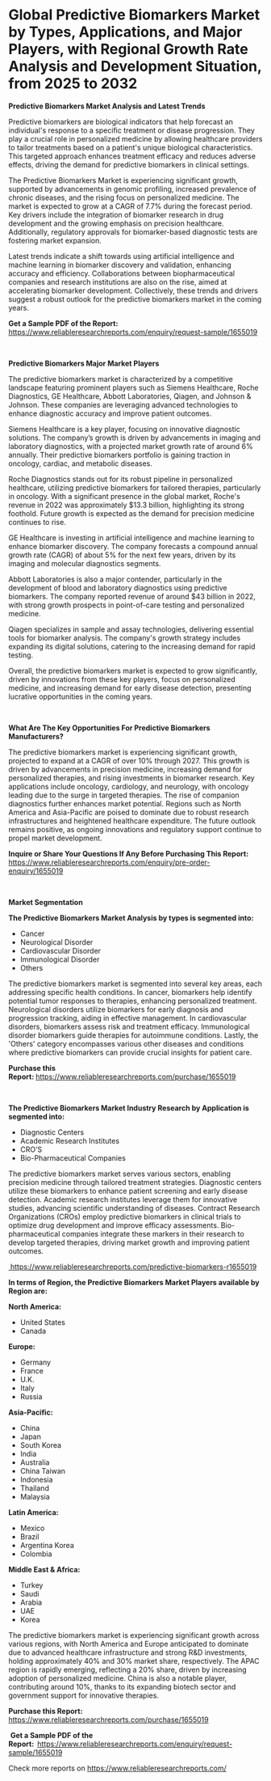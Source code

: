 <p><h1>Global Predictive Biomarkers Market by Types, Applications, and Major Players, with Regional Growth Rate Analysis and Development Situation, from 2025 to 2032</h1></p><p><strong>Predictive Biomarkers Market Analysis and Latest Trends</strong></p>
<p><p>Predictive biomarkers are biological indicators that help forecast an individual's response to a specific treatment or disease progression. They play a crucial role in personalized medicine by allowing healthcare providers to tailor treatments based on a patient's unique biological characteristics. This targeted approach enhances treatment efficacy and reduces adverse effects, driving the demand for predictive biomarkers in clinical settings.</p><p>The Predictive Biomarkers Market is experiencing significant growth, supported by advancements in genomic profiling, increased prevalence of chronic diseases, and the rising focus on personalized medicine. The market is expected to grow at a CAGR of 7.7% during the forecast period. Key drivers include the integration of biomarker research in drug development and the growing emphasis on precision healthcare. Additionally, regulatory approvals for biomarker-based diagnostic tests are fostering market expansion. </p><p>Latest trends indicate a shift towards using artificial intelligence and machine learning in biomarker discovery and validation, enhancing accuracy and efficiency. Collaborations between biopharmaceutical companies and research institutions are also on the rise, aimed at accelerating biomarker development. Collectively, these trends and drivers suggest a robust outlook for the predictive biomarkers market in the coming years.</p></p>
<p><strong>Get a Sample PDF of the Report:&nbsp;</strong> <a href="https://www.reliableresearchreports.com/enquiry/request-sample/1655019?utm_campaign=2186&utm_medium=2&utm_source=Github&utm_content=ia&utm_term=06032025&utm_id=predictive-biomarkers">https://www.reliableresearchreports.com/enquiry/request-sample/1655019</a></p>
<p>&nbsp;</p>
<p><strong>Predictive Biomarkers Major Market Players</strong></p>
<p><p>The predictive biomarkers market is characterized by a competitive landscape featuring prominent players such as Siemens Healthcare, Roche Diagnostics, GE Healthcare, Abbott Laboratories, Qiagen, and Johnson & Johnson. These companies are leveraging advanced technologies to enhance diagnostic accuracy and improve patient outcomes.</p><p>Siemens Healthcare is a key player, focusing on innovative diagnostic solutions. The company’s growth is driven by advancements in imaging and laboratory diagnostics, with a projected market growth rate of around 6% annually. Their predictive biomarkers portfolio is gaining traction in oncology, cardiac, and metabolic diseases.</p><p>Roche Diagnostics stands out for its robust pipeline in personalized healthcare, utilizing predictive biomarkers for tailored therapies, particularly in oncology. With a significant presence in the global market, Roche's revenue in 2022 was approximately $13.3 billion, highlighting its strong foothold. Future growth is expected as the demand for precision medicine continues to rise.</p><p>GE Healthcare is investing in artificial intelligence and machine learning to enhance biomarker discovery. The company forecasts a compound annual growth rate (CAGR) of about 5% for the next few years, driven by its imaging and molecular diagnostics segments.</p><p>Abbott Laboratories is also a major contender, particularly in the development of blood and laboratory diagnostics using predictive biomarkers. The company reported revenue of around $43 billion in 2022, with strong growth prospects in point-of-care testing and personalized medicine.</p><p>Qiagen specializes in sample and assay technologies, delivering essential tools for biomarker analysis. The company's growth strategy includes expanding its digital solutions, catering to the increasing demand for rapid testing.</p><p>Overall, the predictive biomarkers market is expected to grow significantly, driven by innovations from these key players, focus on personalized medicine, and increasing demand for early disease detection, presenting lucrative opportunities in the coming years.</p></p>
<p>&nbsp;</p>
<p><strong>What Are The Key Opportunities For Predictive Biomarkers Manufacturers?</strong></p>
<p><p>The predictive biomarkers market is experiencing significant growth, projected to expand at a CAGR of over 10% through 2027. This growth is driven by advancements in precision medicine, increasing demand for personalized therapies, and rising investments in biomarker research. Key applications include oncology, cardiology, and neurology, with oncology leading due to the surge in targeted therapies. The rise of companion diagnostics further enhances market potential. Regions such as North America and Asia-Pacific are poised to dominate due to robust research infrastructures and heightened healthcare expenditure. The future outlook remains positive, as ongoing innovations and regulatory support continue to propel market development.</p></p>
<p><strong>Inquire or Share Your Questions If Any Before Purchasing This Report:</strong> <a href="https://www.reliableresearchreports.com/enquiry/pre-order-enquiry/1655019?utm_campaign=2186&utm_medium=2&utm_source=Github&utm_content=ia&utm_term=06032025&utm_id=predictive-biomarkers">https://www.reliableresearchreports.com/enquiry/pre-order-enquiry/1655019</a></p>
<p>&nbsp;</p>
<p><strong>Market Segmentation</strong></p>
<p><strong>The Predictive Biomarkers Market Analysis by types is segmented into:</strong></p>
<p><ul><li>Cancer</li><li>Neurological Disorder</li><li>Cardiovascular Disorder</li><li>Immunological Disorder</li><li>Others</li></ul></p>
<p><p>The predictive biomarkers market is segmented into several key areas, each addressing specific health conditions. In cancer, biomarkers help identify potential tumor responses to therapies, enhancing personalized treatment. Neurological disorders utilize biomarkers for early diagnosis and progression tracking, aiding in effective management. In cardiovascular disorders, biomarkers assess risk and treatment efficacy. Immunological disorder biomarkers guide therapies for autoimmune conditions. Lastly, the 'Others' category encompasses various other diseases and conditions where predictive biomarkers can provide crucial insights for patient care.</p></p>
<p><strong>Purchase this Report:&nbsp;</strong><a href="https://www.reliableresearchreports.com/purchase/1655019?utm_campaign=2186&utm_medium=2&utm_source=Github&utm_content=ia&utm_term=06032025&utm_id=predictive-biomarkers">https://www.reliableresearchreports.com/purchase/1655019</a></p>
<p>&nbsp;</p>
<p><strong>The Predictive Biomarkers Market Industry Research by Application is segmented into:</strong></p>
<p><ul><li>Diagnostic Centers</li><li>Academic Research Institutes</li><li>CRO’S</li><li>Bio-Pharmaceutical Companies</li></ul></p>
<p><p>The predictive biomarkers market serves various sectors, enabling precision medicine through tailored treatment strategies. Diagnostic centers utilize these biomarkers to enhance patient screening and early disease detection. Academic research institutes leverage them for innovative studies, advancing scientific understanding of diseases. Contract Research Organizations (CROs) employ predictive biomarkers in clinical trials to optimize drug development and improve efficacy assessments. Bio-pharmaceutical companies integrate these markers in their research to develop targeted therapies, driving market growth and improving patient outcomes.</p></p>
<p><a href="https://www.reliableresearchreports.com/predictive-biomarkers-r1655019?utm_campaign=2186&utm_medium=2&utm_source=Github&utm_content=ia&utm_term=06032025&utm_id=predictive-biomarkers">&nbsp;https://www.reliableresearchreports.com/predictive-biomarkers-r1655019</a></p>
<p><strong>In terms of Region, the Predictive Biomarkers Market Players available by Region are:</strong></p>
<p>
    <p> <strong> North America: </strong>
        <ul>
            <li>United States</li>
            <li>Canada</li>
        </ul>
        </p> 
    <p> <strong> Europe: </strong>
        <ul>
            <li>Germany</li>
            <li>France</li>
            <li>U.K.</li>
            <li>Italy</li>
            <li>Russia</li>
        </ul>
        </p> 
    <p> <strong> Asia-Pacific: </strong>
        <ul>
            <li>China</li>
            <li>Japan</li>
            <li>South Korea</li>
            <li>India</li>
            <li>Australia</li>
            <li>China Taiwan</li>
            <li>Indonesia</li>
            <li>Thailand</li>
            <li>Malaysia</li>
        </ul>
        </p> 
    <p> <strong> Latin America: </strong>
        <ul>
            <li>Mexico</li>
            <li>Brazil</li>
            <li>Argentina Korea</li>
            <li>Colombia</li>
        </ul>
        </p> 
    <p> <strong> Middle East & Africa: </strong>
        <ul>
            <li>Turkey</li>
            <li>Saudi</li>
            <li>Arabia</li>
            <li>UAE</li>
            <li>Korea</li>
        </ul>
    </p>
    </p>
<p><p>The predictive biomarkers market is experiencing significant growth across various regions, with North America and Europe anticipated to dominate due to advanced healthcare infrastructure and strong R&D investments, holding approximately 40% and 30% market share, respectively. The APAC region is rapidly emerging, reflecting a 20% share, driven by increasing adoption of personalized medicine. China is also a notable player, contributing around 10%, thanks to its expanding biotech sector and government support for innovative therapies.</p></p>
<p><strong>Purchase this Report: </strong><a href="https://www.reliableresearchreports.com/purchase/1655019?utm_campaign=2186&utm_medium=2&utm_source=Github&utm_content=ia&utm_term=06032025&utm_id=predictive-biomarkers">https://www.reliableresearchreports.com/purchase/1655019</a></p>
<p>&nbsp;<strong>Get a Sample PDF of the Report:&nbsp;&nbsp;</strong><a href="https://www.reliableresearchreports.com/enquiry/request-sample/1655019?utm_campaign=2186&utm_medium=2&utm_source=Github&utm_content=ia&utm_term=06032025&utm_id=predictive-biomarkers">https://www.reliableresearchreports.com/enquiry/request-sample/1655019</a></p>
<p><strong></strong></p>
<p>Check more reports on <a href="https://www.reliableresearchreports.com/?utm_campaign=2186&utm_medium=2&utm_source=Github&utm_content=ia&utm_term=06032025&utm_id=predictive-biomarkers">https://www.reliableresearchreports.com/</a></p>